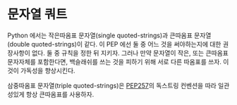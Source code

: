 # 문자열 쿼트

Python 에서는 작은따옴표 문자열(single quoted-strings)과 큰따옴표 문자열(double quoted-strings)이 같다.
이 PEP 에선 둘 중 어느 것을 써야하는지에 대한 권장사항이 없다. 둘 중 규칙을 정한 뒤 지키자.
그러나 만약 문자열이 작은, 또는 큰따옴표 문자자체를 포함한다면, 백슬래쉬를 쓰는 것을 피하기 위해 서로 다른 따옴표를 쓰자.
이것이 가독성을 향상시킨다.

삼중따옴표 문자열(triple quoted-strings)은 [PEP257](https://www.python.org/dev/peps/pep-0257/)의
독스트링 컨벤션을 따라 일관성있게 항상 큰따옴표를 사용하자.
